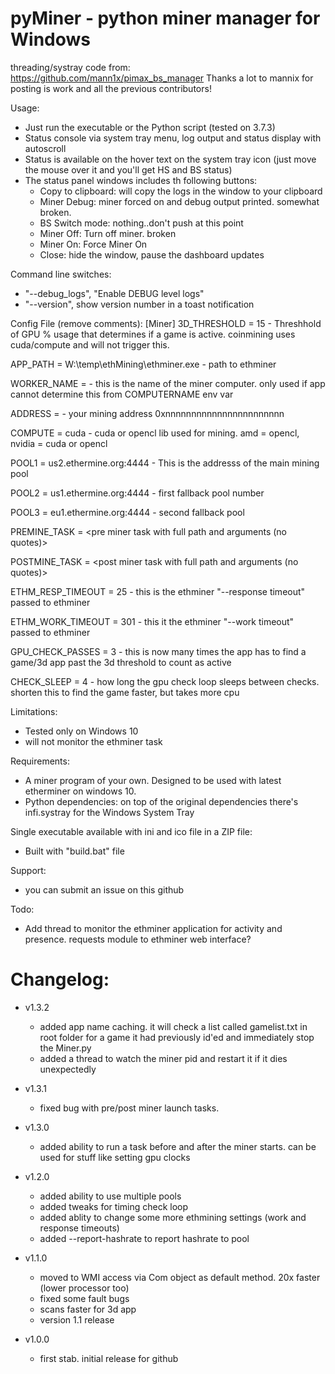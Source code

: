 # pyMiner - python miner manager for Windows

threading/systray code from:
https://github.com/mann1x/pimax_bs_manager
Thanks a lot to mannix for posting is work and all the previous contributors!

Usage:
- Just run the executable or the Python script (tested on 3.7.3) 
- Status console via system tray menu, log output and status display with autoscroll
- Status is available on the hover text on the system tray icon (just move the mouse over it and you'll get HS and BS status)
- The status panel windows includes th following buttons:
  - Copy to clipboard: will copy the logs in the window to your clipboard
  - Miner Debug: miner forced on and debug output printed.  somewhat broken.
  - BS Switch mode: nothing..don't push at this point
  - Miner Off: Turn off miner. broken
  - Miner On: Force Miner On
  - Close: hide the window, pause the dashboard updates


Command line switches:
- "--debug_logs", "Enable DEBUG level logs"
- "--version", show version  number in a toast notification

Config File (remove comments):
[Miner]
3D_THRESHOLD = 15  - Threshhold of GPU % usage that determines if a game is active.  coinmining uses cuda/compute and will not trigger this.

APP_PATH = W:\temp\ethMining\ethminer.exe - path to ethminer

WORKER_NAME = <Name> -  this is the name of the miner computer.  only used if app cannot determine this from COMPUTERNAME env var

ADDRESS = <user Ethereum address>  -  your mining address 0xnnnnnnnnnnnnnnnnnnnnnnn

COMPUTE = cuda - cuda or opencl lib used for mining.  amd = opencl, nvidia = cuda or opencl

POOL1 = us2.ethermine.org:4444 - This is the addresss of the main mining pool

POOL2 = us1.ethermine.org:4444  - first fallback pool number

POOL3 = eu1.ethermine.org:4444  - second fallback pool

PREMINE_TASK = <pre miner task with full path and arguments (no quotes)> 

POSTMINE_TASK = <post miner task with full path and arguments (no quotes)> 

ETHM_RESP_TIMEOUT = 25  - this is the ethminer "--response timeout" passed to ethminer

ETHM_WORK_TIMEOUT = 301  - this it the ethminer "--work timeout" passed to ethminer

GPU_CHECK_PASSES = 3  - this is now many times the app has to find a game/3d app past the 3d threshold to count as active

CHECK_SLEEP = 4  - how long the gpu check loop sleeps between checks.  shorten this to find the game faster, but takes more cpu

Limitations:
- Tested only on Windows 10
- will not monitor the ethminer task

Requirements:
- A miner program of your own.  Designed to be used with latest etherminer on windows 10.
- Python dependencies: on top of the original dependencies there's infi.systray for the Windows System Tray

Single executable available with ini and ico file in a ZIP file:
- Built with "build.bat" file

Support:
- you can submit an issue on this github

Todo:
- Add thread to monitor the ethminer application for activity and presence.  requests module to ethminer web interface?

# Changelog:
- v1.3.2 
    - added app name caching.  it will check a list called gamelist.txt in root folder for a game it had previously id'ed and immediately stop the Miner.py
    - added a thread to watch the miner pid and restart it if it dies unexpectedly
- v1.3.1 
    - fixed bug with pre/post miner launch tasks.
- v1.3.0
    - added ability to run a task before and after the miner starts.  can be used for stuff like setting gpu clocks
- v1.2.0
    - added ability to use multiple pools
    - added tweaks for timing check loop
    - added ablity to change some more ethmining settings (work and response timeouts)
    - added --report-hashrate to report hashrate to pool

- v1.1.0
    - moved to WMI access via Com object as default method.  20x faster (lower processor too)
    - fixed some fault bugs
    - scans faster for 3d app
    - version 1.1 release

- v1.0.0
    - first stab.  initial release for github
